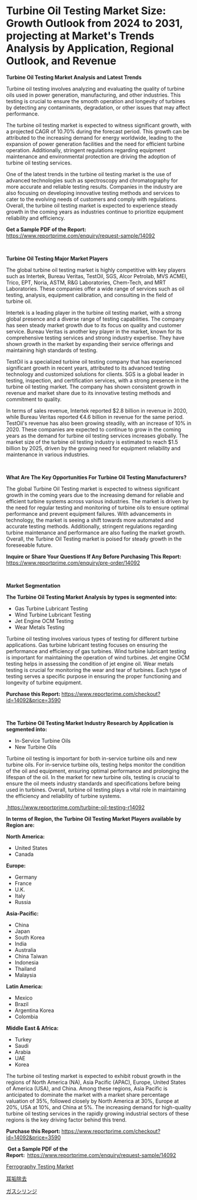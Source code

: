 <p><h1>Turbine Oil Testing Market Size: Growth Outlook from 2024 to 2031, projecting at Market's Trends Analysis by Application, Regional Outlook, and Revenue</h1></p><p><strong>Turbine Oil Testing Market Analysis and Latest Trends</strong></p>
<p><p>Turbine oil testing involves analyzing and evaluating the quality of turbine oils used in power generation, manufacturing, and other industries. This testing is crucial to ensure the smooth operation and longevity of turbines by detecting any contaminants, degradation, or other issues that may affect performance.</p><p>The turbine oil testing market is expected to witness significant growth, with a projected CAGR of 10.70% during the forecast period. This growth can be attributed to the increasing demand for energy worldwide, leading to the expansion of power generation facilities and the need for efficient turbine operation. Additionally, stringent regulations regarding equipment maintenance and environmental protection are driving the adoption of turbine oil testing services.</p><p>One of the latest trends in the turbine oil testing market is the use of advanced technologies such as spectroscopy and chromatography for more accurate and reliable testing results. Companies in the industry are also focusing on developing innovative testing methods and services to cater to the evolving needs of customers and comply with regulations. Overall, the turbine oil testing market is expected to experience steady growth in the coming years as industries continue to prioritize equipment reliability and efficiency.</p></p>
<p><strong>Get a Sample PDF of the Report:&nbsp;</strong> <a href="https://www.reportprime.com/enquiry/request-sample/14092">https://www.reportprime.com/enquiry/request-sample/14092</a></p>
<p>&nbsp;</p>
<p><strong>Turbine Oil Testing Major Market Players</strong></p>
<p><p>The global turbine oil testing market is highly competitive with key players such as Intertek, Bureau Veritas, TestOil, SGS, Alcor Petrolab, MVS ACMEI, Trico, EPT, Noria, ASTM, R&G Laboratories, Chem-Tech, and MRT Laboratories. These companies offer a wide range of services such as oil testing, analysis, equipment calibration, and consulting in the field of turbine oil.</p><p>Intertek is a leading player in the turbine oil testing market, with a strong global presence and a diverse range of testing capabilities. The company has seen steady market growth due to its focus on quality and customer service. Bureau Veritas is another key player in the market, known for its comprehensive testing services and strong industry expertise. They have shown growth in the market by expanding their service offerings and maintaining high standards of testing.</p><p>TestOil is a specialized turbine oil testing company that has experienced significant growth in recent years, attributed to its advanced testing technology and customized solutions for clients. SGS is a global leader in testing, inspection, and certification services, with a strong presence in the turbine oil testing market. The company has shown consistent growth in revenue and market share due to its innovative testing methods and commitment to quality.</p><p>In terms of sales revenue, Intertek reported $2.8 billion in revenue in 2020, while Bureau Veritas reported €4.6 billion in revenue for the same period. TestOil's revenue has also been growing steadily, with an increase of 10% in 2020. These companies are expected to continue to grow in the coming years as the demand for turbine oil testing services increases globally. The market size of the turbine oil testing industry is estimated to reach $1.5 billion by 2025, driven by the growing need for equipment reliability and maintenance in various industries.</p></p>
<p>&nbsp;</p>
<p><strong>What Are The Key Opportunities For Turbine Oil Testing Manufacturers?</strong></p>
<p><p>The global Turbine Oil Testing market is expected to witness significant growth in the coming years due to the increasing demand for reliable and efficient turbine systems across various industries. The market is driven by the need for regular testing and monitoring of turbine oils to ensure optimal performance and prevent equipment failures. With advancements in technology, the market is seeing a shift towards more automated and accurate testing methods. Additionally, stringent regulations regarding turbine maintenance and performance are also fueling the market growth. Overall, the Turbine Oil Testing market is poised for steady growth in the foreseeable future.</p></p>
<p><strong>Inquire or Share Your Questions If Any Before Purchasing This Report:</strong> <a href="https://www.reportprime.com/enquiry/pre-order/14092">https://www.reportprime.com/enquiry/pre-order/14092</a></p>
<p>&nbsp;</p>
<p><strong>Market Segmentation</strong></p>
<p><strong>The Turbine Oil Testing Market Analysis by types is segmented into:</strong></p>
<p><ul><li>Gas Turbine Lubricant Testing</li><li>Wind Turbine Lubricant Testing</li><li>Jet Engine OCM Testing</li><li>Wear Metals Testing</li></ul></p>
<p><p>Turbine oil testing involves various types of testing for different turbine applications. Gas turbine lubricant testing focuses on ensuring the performance and efficiency of gas turbines. Wind turbine lubricant testing is important for maintaining the operation of wind turbines. Jet engine OCM testing helps in assessing the condition of jet engine oil. Wear metals testing is crucial for monitoring the wear and tear of turbines. Each type of testing serves a specific purpose in ensuring the proper functioning and longevity of turbine equipment.</p></p>
<p><strong>Purchase this Report:&nbsp;</strong><a href="https://www.reportprime.com/checkout?id=14092&price=3590">https://www.reportprime.com/checkout?id=14092&price=3590</a></p>
<p>&nbsp;</p>
<p><strong>The Turbine Oil Testing Market Industry Research by Application is segmented into:</strong></p>
<p><ul><li>In-Service Turbine Oils</li><li>New Turbine Oils</li></ul></p>
<p><p>Turbine oil testing is important for both in-service turbine oils and new turbine oils. For in-service turbine oils, testing helps monitor the condition of the oil and equipment, ensuring optimal performance and prolonging the lifespan of the oil. In the market for new turbine oils, testing is crucial to ensure the oil meets industry standards and specifications before being used in turbines. Overall, turbine oil testing plays a vital role in maintaining the efficiency and reliability of turbine systems.</p></p>
<p><a href="https://www.reportprime.com/turbine-oil-testing-r14092">&nbsp;https://www.reportprime.com/turbine-oil-testing-r14092</a></p>
<p><strong>In terms of Region, the Turbine Oil Testing Market Players available by Region are:</strong></p>
<p>
    <p> <strong> North America: </strong>
        <ul>
            <li>United States</li>
            <li>Canada</li>
        </ul>
        </p> 
    <p> <strong> Europe: </strong>
        <ul>
            <li>Germany</li>
            <li>France</li>
            <li>U.K.</li>
            <li>Italy</li>
            <li>Russia</li>
        </ul>
        </p> 
    <p> <strong> Asia-Pacific: </strong>
        <ul>
            <li>China</li>
            <li>Japan</li>
            <li>South Korea</li>
            <li>India</li>
            <li>Australia</li>
            <li>China Taiwan</li>
            <li>Indonesia</li>
            <li>Thailand</li>
            <li>Malaysia</li>
        </ul>
        </p> 
    <p> <strong> Latin America: </strong>
        <ul>
            <li>Mexico</li>
            <li>Brazil</li>
            <li>Argentina Korea</li>
            <li>Colombia</li>
        </ul>
        </p> 
    <p> <strong> Middle East & Africa: </strong>
        <ul>
            <li>Turkey</li>
            <li>Saudi</li>
            <li>Arabia</li>
            <li>UAE</li>
            <li>Korea</li>
        </ul>
    </p>
    </p>
<p><p>The turbine oil testing market is expected to exhibit robust growth in the regions of North America (NA), Asia Pacific (APAC), Europe, United States of America (USA), and China. Among these regions, Asia Pacific is anticipated to dominate the market with a market share percentage valuation of 35%, followed closely by North America at 30%, Europe at 20%, USA at 10%, and China at 5%. The increasing demand for high-quality turbine oil testing services in the rapidly growing industrial sectors of these regions is the key driving factor behind this trend.</p></p>
<p><strong>Purchase this Report: </strong><a href="https://www.reportprime.com/checkout?id=14092&price=3590">https://www.reportprime.com/checkout?id=14092&price=3590</a></p>
<p>&nbsp;<strong>Get a Sample PDF of the Report:&nbsp;&nbsp;</strong><a href="https://www.reportprime.com/enquiry/request-sample/14092">https://www.reportprime.com/enquiry/request-sample/14092</a></p>
<p><strong></strong></p>
<p><p><a href="https://github.com/mbisetmhermsr/Market-Research-Report-List-2/blob/main/ferrography-testing-market.md">Ferrography Testing Market</a></p><p><a href="https://github.com/laurenreichert/Market-Research-Report-List-1/blob/main/682044425076.md">耳垢除去</a></p><p><a href="https://github.com/RodHoppe07/Market-Research-Report-List-1/blob/main/833022525077.md">ガスシリンジ</a></p></p>